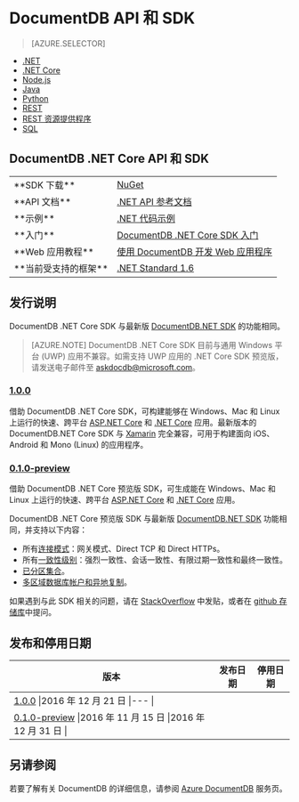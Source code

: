 <properties
    pageTitle="DocumentDB .NET Core API 和 SDK | Azure"
    description="了解有关 .NET Core API 和 SDK 的全部信息，包括发布日期、停用日期和 DocumentDB.NET Core SDK 各版本之间的更改。"
    services="documentdb"
    documentationcenter=".net"
    author="rnagpal"
    manager="jhubbard"
    editor="cgronlun" />
<tags
    ms.assetid="f899b314-26ac-4ddb-86b2-bfdf05c2abf2"
    ms.service="documentdb"
    ms.workload="data-services"
    ms.tgt_pltfrm="na"
    ms.devlang="dotnet"
    ms.topic="article"
    ms.date="01/12/2017"
    wacn.date="02/27/2017"
    ms.author="rnagpal" />

# DocumentDB API 和 SDK
> [AZURE.SELECTOR]
- [.NET](/documentation/articles/documentdb-sdk-dotnet/)
- [.NET Core](/documentation/articles/documentdb-sdk-dotnet-core/)
- [Node.js](/documentation/articles/documentdb-sdk-node/)
- [Java](/documentation/articles/documentdb-sdk-java/)
- [Python](/documentation/articles/documentdb-sdk-python/)
- [REST](https://docs.microsoft.com/zh-cn/rest/api/documentdb/)
- [REST 资源提供程序](https://docs.microsoft.com/rest/api/documentdbresourceprovider/)
- [SQL](https://msdn.microsoft.com/zh-cn/library/azure/dn782250.aspx)

## DocumentDB .NET Core API 和 SDK
<table>  


<tr><td>**SDK 下载**</td><td><a href="https://www.nuget.org/packages/Microsoft.Azure.DocumentDB.Core/">NuGet</a></td></tr>

<tr><td>**API 文档**</td><td><a href="https://msdn.microsoft.com/zh-cn/library/azure/dn948556.aspx">.NET API 参考文档</a></td></tr>

<tr><td>**示例**</td><td><a href="/documentation/articles/documentdb-dotnet-samples/">.NET 代码示例</a></td></tr>

<tr><td>**入门**</td><td><a href="/documentation/articles/documentdb-dotnetcore-get-started/">DocumentDB .NET Core SDK 入门</a></td></tr>

<tr><td>**Web 应用教程**</td><td><a href="/documentation/articles/documentdb-dotnet-application/">使用 DocumentDB 开发 Web 应用程序</a></td></tr>

<tr><td>**当前受支持的框架**</td><td><a href="https://www.nuget.org/packages/NETStandard.Library">.NET Standard 1.6</a></td></tr>
</table>

## 发行说明

DocumentDB .NET Core SDK 与最新版 [DocumentDB.NET SDK](/documentation/articles/documentdb-sdk-dotnet/) 的功能相同。

> [AZURE.NOTE] 
DocumentDB .NET Core SDK 目前与通用 Windows 平台 \(UWP\) 应用不兼容。如需支持 UWP 应用的 .NET Core SDK 预览版，请发送电子邮件至 [askdocdb@microsoft.com](mailto:askdocdb@microsoft.com)。

### <a name="1.0.0"/>[1\.0.0](https://www.nuget.org/packages/Microsoft.Azure.DocumentDB.Core/1.0.0)

借助 DocumentDB .NET Core SDK，可构建能够在 Windows、Mac 和 Linux 上运行的快速、跨平台 [ASP.NET Core](https://www.asp.net/core) 和 [.NET Core](https://www.microsoft.com/net/core#windows) 应用。最新版本的 DocumentDB.NET Core SDK 与 [Xamarin](https://www.xamarin.com) 完全兼容，可用于构建面向 iOS、Android 和 Mono \(Linux\) 的应用程序。

### <a name="0.1.0-preview"/>[0\.1.0-preview](https://www.nuget.org/packages/Microsoft.Azure.DocumentDB.Core/0.1.0-preview)

借助 DocumentDB .NET Core 预览版 SDK，可生成能在 Windows、Mac 和 Linux 上运行的快速、跨平台 [ASP.NET Core](https://www.asp.net/core) 和 [.NET Core](https://www.microsoft.com/net/core#windows) 应用。

DocumentDB .NET Core 预览版 SDK 与最新版 [DocumentDB.NET SDK](/documentation/articles/documentdb-sdk-dotnet/) 功能相同，并支持以下内容：
- 所有[连接模式](/documentation/articles/documentdb-performance-tips/#networking/)：网关模式、Direct TCP 和 Direct HTTPs。
- 所有[一致性级别](/documentation/articles/documentdb-consistency-levels/)：强烈一致性、会话一致性、有限过期一致性和最终一致性。
- [已分区集合](/documentation/articles/documentdb-partition-data/)。
- [多区域数据库帐户和异地复制](/documentation/articles/documentdb-distribute-data-globally/)。

如果遇到与此 SDK 相关的问题，请在 [StackOverflow](http://stackoverflow.com/questions/tagged/azure-documentdb) 中发贴，或者在 [github 存储库](https://github.com/Azure/azure-documentdb-dotnet/issues)中提问。

## 发布和停用日期

| 版本 | 发布日期 | 停用日期 |
| --- | --- | --- |
| [1\.0.0](#1.0.0) \|2016 年 12 月 21 日 \|--- \| 
| [0\.1.0-preview](#0.1.0-preview) \|2016 年 11 月 15 日 \|2016 年 12 月 31 日 \|

## 另请参阅
若要了解有关 DocumentDB 的详细信息，请参阅 [Azure DocumentDB](/home/features/documentdb/) 服务页。

<!---HONumber=Mooncake_0220_2017-->
<!---Update_Description: wording update -->
